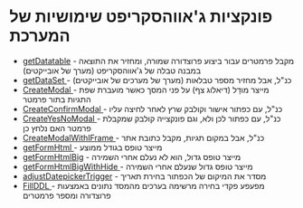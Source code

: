 # פונקציות ג'אווהסקריפט שימושיות של המערכת

* [getDatatable](getdatatable.md) - מקבל פרמטרים עבור ביצוע פרוצדורה שמורה, ומחזיר את התוצאה במבנה טבלה של ג'אווהסקריפט (מערך של אובייקטים)
* [getDataSet ](getdataset.md)- כנ"ל, אבל מחזיר מספר טבלאות (מערך של מערכים של אובייקטים)
* [CreateModal ](createmodal.md)- מייצר מודָל (דיאלוג צף) על פני המסך כאשר מועברת שפת התגיות בתור פרמטר
* [CreateConfirmModal ](createconfirmmodal.md)- כנ"ל, עם כפתור אישור וקולבק שרץ לאחר לחיצה עליו
* [CreateYesNoModal ](createyesnomodal.md)- כנ"ל, עם כפתור לכן ולא, וגם פונקצייה קולבק שמקבלת פרמטר האם נלחץ כן
* [CreateModalWithIFrame ](createmodalwithiframe.md)- כנ"ל, אבל במקום תגיות, מקבל כתובת אתר
* [getFormHtml ](getformhtml.md)- מייצר טופס בגודל ממוצע
* [getFormHtmlBig](getformhtmlbig.md) - מייצר טופס גדול, הוא לא נעלם אחרי השמירה
* [getFormHtmlBigWithHide ](getformhtmlbigwithhide.md)- מייצר טופס גדול שנעלם אחרי השמירה
* [adjustDatepickerTrigger](adjustdatepickertrigger.md) - מסדר את המיקום של הכפתור בחירת תאריך
* [FillDDL ](fillddl.md)- מפעפע פקדי בחירה מרשימה בערכים מהמסד נתונים באמצעות פרוצדורה ומספר פרמטרים

